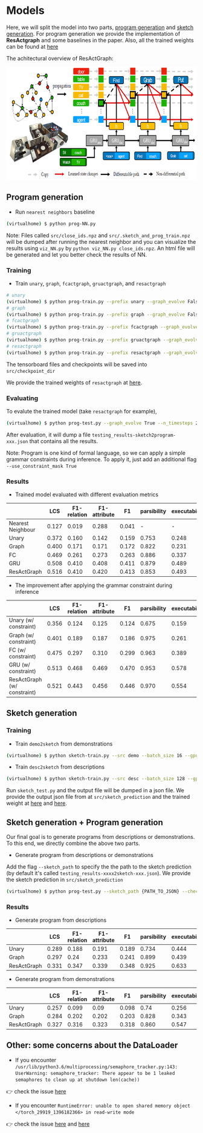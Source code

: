 # Models

Here, we will split the model into two parts, [program generation](https://github.com/andrewliao11/env-aware-program-gen/tree/master/src#program-generation) and [sketch generation](https://github.com/andrewliao11/env-aware-program-gen/tree/master/src#sketch-generation). For program generation we provide the implementation of **ResActgraph** and some baselines in the paper. Also, all the trained weights can be found at [here](https://drive.google.com/open?id=1d5Y1f7tAqO4Ak70RvERusWEYWHIgneJv)

The achitectural overview of ResActGraph:

<p align="center"><img src="/asset/model.png"  height="300"></p>

## Program generation

- Run `nearest neighbors` baseline

```bash
(virtualhome) $ python prog-NN.py
```

Note: Files called `src/close_ids.npz` and `src/.sketch_and_prog_train.npz` will be dumped after running the nearest neighbor and you can visualize the results using `viz_NN.py` by `python viz_NN.py close_ids.npz`. An html file will be generated and let you better check the results of NN.

### Training

- Train `unary`, `graph`, `fcactgraph`, `gruactgraph`, and `resactgraph`

```bash
# unary
(virtualhome) $ python prog-train.py --prefix unary --graph_evolve False --n_timesteps 0 --gpu_id 0
# graph
(virtualhome) $ python prog-train.py --prefix graph --graph_evolve False --n_timesteps 2 --gpu_id 0
# fcactgraph
(virtualhome) $ python prog-train.py --prefix fcactgraph --graph_evolve True --n_timesteps 2 --model_type fc --gpu_id 0
# gruactgraph
(virtualhome) $ python prog-train.py --prefix gruactgraph --graph_evolve True --n_timesteps 2 --model_type gru --gpu_id 0
# resactgraph
(virtualhome) $ python prog-train.py --prefix resactgraph --graph_evolve True --n_timesteps 2 --model_type residual --gpu_id 0
```

The tensorboard files and checkpoints will be saved into `src/checkpoint_dir`

We provide the trained weights of `resactgraph` at [here](https://drive.google.com/open?id=1g027GxdM4lK9xAKPpEbzaeQd-SVs6gVk).


### Evaluating

To evalute the trained model (take `resactgraph` for example),

```bash
(virtualhome) $ python prog-test.py --graph_evolve True --n_timesteps 2 --model_type residual --checkpoint {PATH_TO_WEIGHT} --gpu_id 0 
```

After evaluation, it will dump a file `testing_results-sketch2program-xxx.json` that contains all the results.

Note: Program is one kind of formal language, so we can apply a simple grammar constraints during inference. To apply it, just add an additional flag `--use_constraint_mask True`


### Results

- Trained model evaluated with different evaluation metrics

|                   | LCS | F1-relation | F1-attribute | F1  |parsibility|executability|
|------------------ |-----|-------------|--------------|-----|-----------|-------------|
| Nearest Neighbour |0.127|     0.019   |     0.288    |0.041|     -     |       -     |
| Unary             |0.372|     0.160   |     0.142    |0.159|  0.753    |     0.248   |
| Graph             |0.400|     0.171   |     0.171    |0.172|  0.822    |     0.231   |
| FC                |0.469|     0.261   |     0.273    |0.263|  0.886    |     0.337   |
| GRU               |0.508|     0.410   |     0.408    |0.411|  0.879    |     0.489   |
| ResActGraph       |0.516|     0.410   |     0.420    |0.413|  0.853    |     0.493   |


- The improvement after applying the grammar constraint during inference

|                              | LCS | F1-relation | F1-attribute | F1  |parsibility|executability|
|------------------------------|-----|-------------|--------------|-----|-----------|-------------|
| Unary (w/ constraint)        |0.356|    0.124    |     0.125    |0.124|    0.675  |   0.159     |
| Graph (w/ constraint)        |0.401|    0.189    |     0.187    |0.186|    0.975  |   0.261     |
| FC (w/ constraint)           |0.475|    0.297    |     0.310    |0.299|    0.963  |   0.389     |
| GRU (w/ constraint)          |0.513|    0.468    |     0.469    |0.470|    0.953  |   0.578     |
| ResActGraph (w/ constraint)  |0.521|    0.443    |     0.456    |0.446|    0.970  |   0.554     |


## Sketch generation

### Training

- Train `demo2sketch` from demonstrations

```bash
(virtualhome) $ python sketch-train.py --src demo --batch_size 16 --gpu_id 0 
```

- Train `desc2sketch` from descriptions

```bash
(virtualhome) $ python sketch-train.py --src desc --batch_size 128 --gpu_id 0 
```

Run `sketch_test.py` and the output file will be dumped in a json file.
We provide the output json file from at `src/sketch_prediction` and the trained weight at [here](https://drive.google.com/open?id=1eHbm9v9j0JewChayldvOuUcZkVHkN-p3) and [here](https://drive.google.com/open?id=1eFqLe4nJ10SdzFwHI8xrvzYtJPF6XVs7).

## Sketch generation + Program generation

Our final goal is to generate programs from descriptions or demonstrations. To this end, we directly combine the above two parts.

- Generate program from descriptions or demonstrations

Add the flag `--sketch_path` to specify the the path to the sketch prediction (by default it's called `testing_results-xxxx2sketch-xxx.json`). We provide the sketch prediction in `src/sketch_prediction`


```bash
(virtualhome) $ python prog-test.py --sketch_path {PATH_TO_JSON} --checkpoint {PATH_TO_WEIGHT}  --gpu_id 0 
```


### Results

- Generate program from descriptions

|                   | LCS | F1-relation | F1-attribute | F1  |parsibility|executability|
|------------------ |-----|-------------|--------------|-----|-----------|-------------|
| Unary             |0.289|     0.188   |     0.191    |0.189|    0.734  |   0.444     |
| Graph             |0.297|     0.24    |     0.233    |0.241|    0.899  |   0.439     |
| ResActGraph       |0.331|     0.347   |     0.339    |0.348|    0.925  |   0.633     |


- Generate program from demonstrations

|                   | LCS | F1-relation | F1-attribute | F1  |parsibility|executability|
|------------------ |-----|-------------|--------------|-----|-----------|-------------|
| Unary             |0.257|     0.099   |     0.09     |0.098|    0.74   |   0.256     |
| Graph             |0.284|     0.202   |     0.202    |0.203|    0.828  |   0.343     |
| ResActGraph       |0.327|     0.316   |     0.323    |0.318|    0.860  |   0.547     |


## Other: some concerns about the DataLoader

- If you encounter `/usr/lib/python3.6/multiprocessing/semaphore_tracker.py:143: UserWarning: semaphore_tracker: There appear to be 1 leaked semaphores to clean up at shutdown len(cache))`

:point_right: check the issue [here](https://github.com/pytorch/pytorch/issues/11727)

- If you encounter `RuntimeError: unable to open shared memory object </torch_29919_1396182366> in read-write mode`

:point_right: check the issue [here](https://github.com/pytorch/pytorch/issues/13246) and [here](https://github.com/facebookresearch/maskrcnn-benchmark/issues/103)
